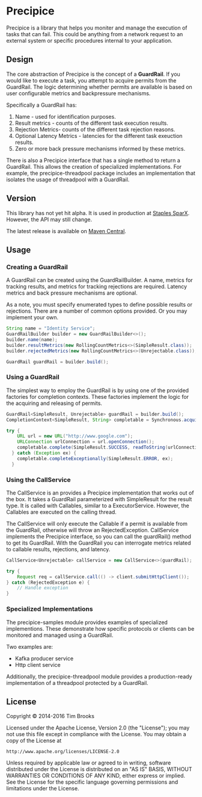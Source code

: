 # Precipice

Precipice is a library that helps you moniter and manage the execution of tasks that can fail. This could be anything from a network request to an external system or specific procedures internal to your application.

## Design

The core abstraction of Precipice is the concept of a **GuardRail**. If you would like to execute a task, you attempt to acquire permits from the GuardRail. The logic determining whether permits are available is based on user configurable metrics and backpressure mechanisms.

Specifically a GuardRail has:

1. Name - used for identification purposes.
2. Result metrics - counts of the different task execution results.
3. Rejection Metrics- counts of the different task rejection reasons.
4. Optional Latency Metrics - latencies for the different task exeuction results.
5. Zero or more back pressure mechanisms informed by these metrics.

There is also a Precipice interface that has a single method to return a GuardRail. This allows the creation of specialized implementations. For example, the precipice-threadpool package includes an implementation that isolates the usage of threadpool with a GuardRail.

## Version

This library has not yet hit alpha. It is used in production at [Staples SparX](http://www.staples-sparx.com). However, the API may still change.

The latest release is available on [Maven Central](http://search.maven.org/#search%7Cga%7C1%7CPrecipice).

## Usage

### Creating a GuardRail

A GuardRail can be created using the GuardRailBuilder. A name, metrics for tracking results, and metrics for tracking rejections are required. Latency metrics and back pressure mechanisms are optional.

As a note, you must specify enumerated types to define possible results or rejections. There are a number of common options provided. Or you may implement your own.

```java
String name = "Identity Service";
GuardRailBuilder builder = new GuardRailBuilder<>();
builder.name(name);
builder.resultMetrics(new RollingCountMetrics<>(SimpleResult.class));
builder.rejectedMetrics(new RollingCountMetrics<>(Unrejectable.class));

GuardRail guardRail = builder.build();
```

### Using a GuardRail

The simplest way to employ the GuardRail is by using one of the provided factories for completion contexts. These factories implement the logic for the acquiring and releasing of permits.

```java
GuardRail<SimpleResult, Unrejectable> guardRail = builder.build();
CompletionContext<SimpleResult, String> completable = Synchronous.acquirePermitsAndCompletable(guardRail, 1L);

try {
    URL url = new URL("http://www.google.com");
    URLConnection urlConnection = url.openConnection();
    completable.complete(SimpleResult.SUCCESS, readToString(urlConnection.getInputStream()));
  } catch (Exception ex) {
    completable.completeExceptionally(SimpleResult.ERROR, ex);
  }
```

### Using the CallService

The CallService is an provides a Precipice implementation that works out of the box. It takes a GuardRail parameterized with SimpleResult for the result type. It is called with Callables, similar to a ExecutorService. However, the Callables are executed on the calling thread.

The CallService will only execute the Callable if a permit is available from the GuardRail, otherwise will throw an RejectedException. CallService implements the Precipice interface, so you can call the guardRail() method to get its GuardRail. With the GuardRail you can interrogate metrics related to callable results, rejections, and latency.

```java
CallService<Unrejectable> callService = new CallService<>(guardRail);

try {
	Request req = callService.call(() -> client.submitHttpClient());
} catch (RejectedException e) {
	// Handle exception
}
```

### Specialized Implementations

The precipice-samples module provides examples of specialized implementions. These demonstrate how specific protocols or clients can be monitored and managed using a GuardRail.

Two examples are:
- Kafka producer service
- Http client service

Additionally, the precipice-threadpool module provides a production-ready implementation of a threadpool protected by a GuardRail.

## License

Copyright © 2014-2016 Tim Brooks

Licensed under the Apache License, Version 2.0 (the "License");
you may not use this file except in compliance with the License.
You may obtain a copy of the License at

    http://www.apache.org/licenses/LICENSE-2.0

Unless required by applicable law or agreed to in writing, software
distributed under the License is distributed on an "AS IS" BASIS,
WITHOUT WARRANTIES OR CONDITIONS OF ANY KIND, either express or implied.
See the License for the specific language governing permissions and
limitations under the License.